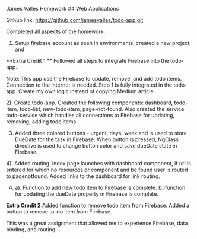 James Valles
Homework #4
Web Applications 

Github link: https://github.com/jamesvalles/todo-app.git


Completed all aspects of the homework. 

1) Setup firebase account as seen in environments, created a new project, and 

**Extra Credit 1 **
Followed all steps to integrate Firebase into the todo-app. 

Note: This app use the Firebase to update, remove, and add todo items. Connection 
to the internet is needed. Step 1 is fully integrated in the todo-app. Create my own logic 
instead of copying Medium article. 

2). Create todo-app. Created the following components: dashboard, todo-item, todo-list, new-todo-item, page-not-found. Also created the service todo-service which handles all connections to Firebase for updating, removing, adding todo items. 

3) Added three colored buttons - urgent, days, week and is used to store DueDate for the task in Firebase. When button is pressed, NgClass directive is used to change button color and save dueDate state in Firebase. 

4). Added routing: index page launches with dashboard component, if url is entered for which no resources or component and be found user is routed to pagenotfound. Added links to the dashboard for link routing. 

4) a). Function to add new todo item to Firebase is complete. b.)function for updating the dueDate property in Firebase is complete. 

**Extra Credit 2**
Added function to remove todo item from Firebase. Added a button to remove to-do item from Firebase. 

This was a great assignment that allowed me to experience Firebase, data binding, and routing. 